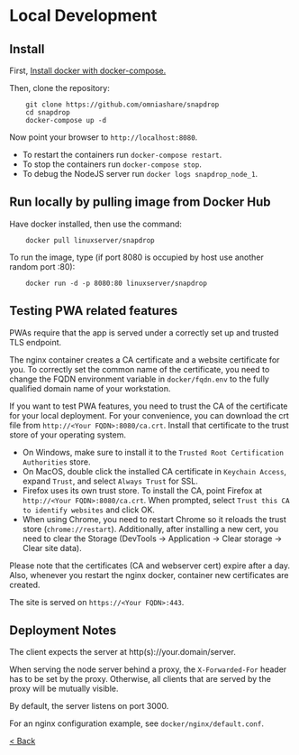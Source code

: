 # Local Development
## Install

First, [Install docker with docker-compose.](https://docs.docker.com/compose/install/)

Then, clone the repository:
```
    git clone https://github.com/omniashare/snapdrop
    cd snapdrop
    docker-compose up -d
```
Now point your browser to `http://localhost:8080`.

- To restart the containers run `docker-compose restart`.
- To stop the containers run `docker-compose stop`.
- To debug the NodeJS server run `docker logs snapdrop_node_1`.


## Run locally by pulling image from Docker Hub

Have docker installed, then use the command:
```
    docker pull linuxserver/snapdrop
```

To run the image, type (if port 8080 is occupied by host use another random port <random port>:80):
```
    docker run -d -p 8080:80 linuxserver/snapdrop
```






## Testing PWA related features
PWAs require that the app is served under a correctly set up and trusted TLS endpoint.

The nginx container creates a CA certificate and a website certificate for you. To correctly set the common name of the certificate, you need to change the FQDN environment variable in `docker/fqdn.env` to the fully qualified domain name of your workstation.

If you want to test PWA features, you need to trust the CA of the certificate for your local deployment. For your convenience, you can download the crt file from `http://<Your FQDN>:8080/ca.crt`. Install that certificate to the trust store of your operating system.
- On Windows, make sure to install it to the `Trusted Root Certification Authorities` store.
- On MacOS, double click the installed CA certificate in `Keychain Access`, expand `Trust`, and select `Always Trust` for SSL.
- Firefox uses its own trust store. To install the CA, point Firefox at `http://<Your FQDN>:8080/ca.crt`. When prompted, select `Trust this CA to identify websites` and click OK.
- When using Chrome, you need to restart Chrome so it reloads the trust store (`chrome://restart`). Additionally, after installing a new cert, you need to clear the Storage (DevTools -> Application -> Clear storage -> Clear site data).

Please note that the certificates (CA and webserver cert) expire after a day.
Also, whenever you restart the nginx docker, container new certificates are created.

The site is served on `https://<Your FQDN>:443`.
    
## Deployment Notes
The client expects the server at http(s)://your.domain/server.

When serving the node server behind a proxy, the `X-Forwarded-For` header has to be set by the proxy. Otherwise, all clients that are served by the proxy will be mutually visible.

By default, the server listens on port 3000.

For an nginx configuration example, see `docker/nginx/default.conf`.

[< Back](/README.md)
